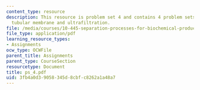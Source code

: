 ```yaml
---
content_type: resource
description: This resource is problem set 4 and contains 4 problem sets on streptomycin,
  tubular membrane and ultrafiltration.
file: /media/courses/10-445-separation-processes-for-biochemical-products-summer-2005/3fb4a0d39058345d8cbfc8262a1a48a7_ps_4.pdf
file_type: application/pdf
learning_resource_types:
- Assignments
ocw_type: OCWFile
parent_title: Assignments
parent_type: CourseSection
resourcetype: Document
title: ps_4.pdf
uid: 3fb4a0d3-9058-345d-8cbf-c8262a1a48a7
---
```

